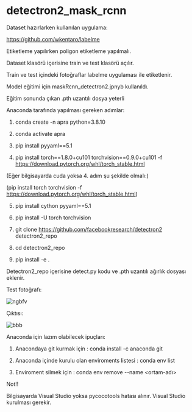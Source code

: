# detectron2_mask_rcnn

Dataset hazırlarken kullanılan uygulama:

https://github.com/wkentaro/labelme

Etiketleme yapılırken poligon etiketleme yapılmalı.

Dataset klasörü içerisine train ve test klasörü açılır.

Train ve test içindeki fotoğraflar labelme uygulaması ile etiketlenir.


Model eğitimi için maskRcnn_detectron2.jpnyb kullanıldı.

Eğitim sonunda çıkan .pth uzantılı dosya yeterli


Anaconda tarafında yapılması gereken adımlar:

1. conda create -n apra python=3.8.10

2. conda activate apra

3. pip install pyyaml==5.1

4. pip install torch==1.8.0+cu101 torchvision==0.9.0+cu101 -f https://download.pytorch.org/whl/torch_stable.html

 (Eğer bilgisayarda cuda yoksa 4. adım şu şekilde olmalı:)

 (pip install torch torchvision -f https://download.pytorch.org/whl/torch_stable.html)
 
5. pip install cython pyyaml==5.1

6. pip install -U torch torchvision

7. git clone https://github.com/facebookresearch/detectron2 detectron2_repo

8. cd detectron2_repo

9. pip install -e .

Detectron2_repo içerisine detect.py kodu ve .pth uzantılı ağırlık dosyası eklenir.

Test fotoğrafı:

![ngbfv](https://user-images.githubusercontent.com/62421679/221659824-90beaef5-6523-4284-94a3-8b8a44eb5ae9.PNG)

Çıktısı:

![bbb](https://user-images.githubusercontent.com/62421679/228287155-109988e1-0fa0-4bc6-a9bd-599ab681c41e.png)


Anaconda için lazım olabilecek ipuçları:

1. Anacondaya git kurmak için :  conda install -c anaconda git

2. Anaconda içinde kurulu olan enviroments listesi :  conda env list

3. Enviroment silmek için :  conda env remove --name <ortam-adı>

Not!!

Bilgisayarda Visual Studio yoksa pycocotools hatası alınır. Visual Studio kurulması gerekir.
